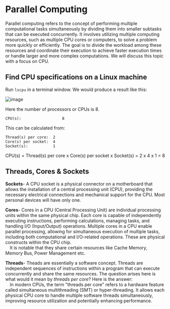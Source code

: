 # Parallel Computing
Parallel computing refers to the concept of performing multiple computational tasks simultaneously by dividing them into smaller subtasks that can be executed concurrently. It involves utilizing multiple computing resources, such as multiple CPU cores or computers, to solve a problem more quickly or efficiently. The goal is to divide the workload among these resources and coordinate their execution to achieve faster execution times or handle larger and more complex computations.
We will discuss this topic with a focus on CPU.

## Find CPU specifications on a Linux machine
Run `lscpu` in a terminal window. We would produce a result like this:

![image](https://github.com/krprince98/parallel-computing/assets/96859685/916474cc-69de-4141-9686-87da74a29e00)

Here the number of processors or CPUs is 8.

`CPU(s):                  8`

This can be calculated from:
```
Thread(s) per core:  2
Core(s) per socket:  4
Socket(s):           1
```
CPU(s) = Thread(s) per core x Core(s) per socket x Socket(s) = 2 x 4 x 1 = 8

## Threads, Cores & Sockets
**Sockets**- A CPU socket is a physical connector on a motherboard that allows the installation of a central processing unit (CPU), providing the necessary electrical connections and mechanical support for the CPU. Most personal devices will have only one.

**Cores**- Cores in a CPU (Central Processing Unit) are individual processing units within the same physical chip. Each core is capable of independently executing instructions, performing calculations, managing tasks, and handling I/O (Input/Output) operations. Multiple cores in a CPU enable parallel processing, allowing for simultaneous execution of multiple tasks, including both computational and I/O-related operations. These are physical constructs within the CPU chip.  
&emsp;It is notable that they share certain resources like Cache Memory, Memory Bus, Power Management etc.
  
**Threads**- Theads are essentially a software concept. Threads are independent sequences of instructions within a program that can execute concurrently and share the same resources. The question arises here is what would it mean by *threads per core*? Here is the answer:  
&emsp;In modern CPUs, the term "threads per core" refers to a hardware feature called simultaneous multithreading (SMT) or hyper-threading. It allows each physical CPU core to handle multiple software threads simultaneously, improving resource utilization and potentially enhancing performance.
